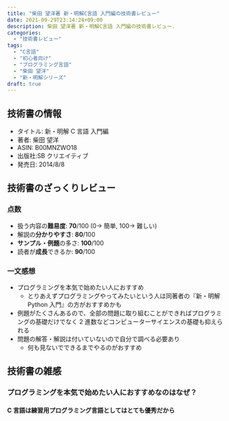 ```yaml
---
title: "柴田 望洋著 新・明解C言語 入門編の技術書レビュー"
date: 2021-09-29T23:14:24+09:00
description: 柴田 望洋著 新・明解C言語 入門編の技術書レビュー.
categories:
  - "技術書レビュー"
tags:
  - "C言語"
  - "初心者向け"
  - "プログラミング言語"
  - "柴田 望洋"
  - "新・明解シリーズ"
draft: true
---
```


## 技術書の情報

- タイトル: 新・明解 C 言語 入門編
- 著者: 柴田 望洋
- ASIN: B00MNZWO18
- 出版社:SB クリエイティブ
- 発売日: 2014/8/8

## 技術書のざっくりレビュー

### 点数

- 扱う内容の**難易度**: **70**/100 (0→ 簡単, 100→ 難しい)
- 解説の**分かりやすさ**: **80**/100
- **サンプル・例題**の多さ: **100**/100
- 読者が**成長**できるか: **90**/100

### 一文感想

- プログラミングを本気で始めたい人におすすめ
  - とりあえずプログラミングやってみたいという人は同著者の『新・明解 Python 入門』の方がおすすめかも
- 例題がたくさんあるので、全部の問題に取り組むことができればプログラミングの基礎だけでなく 2 進数などコンピューターサイエンスの基礎も抑えられる
- 問題の解答・解説は付いていないので自分で調べる必要あり
  - 何も見ないでできるまでやるのがおすすめ

## 技術書の雑感

### プログラミングを本気で始めたい人におすすめなのはなぜ？

#### C 言語は練習用プログラミング言語としてはとても優秀だから
